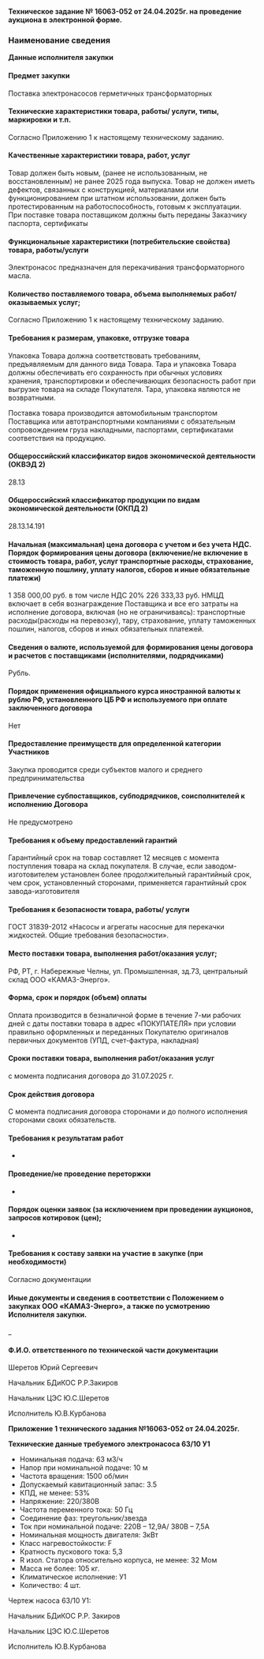 **Техническое задание № 16063-052 от 24.04.2025г. на проведение аукциона в электронной форме.**

### Наименование сведения

**Данные исполнителя закупки**

#### Предмет закупки
Поставка электронасосов герметичных трансформаторных

#### Технические характеристики товара, работы/ услуги, типы, маркировки и т.п.
Согласно Приложению 1 к настоящему техническому заданию.

#### Качественные характеристики товара, работ, услуг
Товар должен быть новым, (ранее не использованным, не восстановленным) не ранее 2025 года выпуска. Товар не должен иметь дефектов, связанных с конструкцией, материалами или функционированием при штатном использовании, должен быть протестированным на работоспособность, готовым к эксплуатации. При поставке товара поставщиком должны быть переданы Заказчику паспорта, сертификаты

#### Функциональные характеристики (потребительские свойства) товара, работы/услуги
Электронасос предназначен для перекачивания трансформаторного масла.

#### Количество поставляемого товара, объема выполняемых работ/оказываемых услуг;
Согласно Приложению 1 к настоящему техническому заданию.

#### Требования к размерам, упаковке, отгрузке товара
Упаковка Товара должна соответствовать требованиям, предъявляемым для данного вида Товара. Тара и упаковка Товара должны обеспечивать его сохранность при обычных условиях хранения, транспортировки и обеспечивающих безопасность работ при выгрузке товара на складе Покупателя. Тара, упаковка являются не возвратными.

Поставка товара производится автомобильным транспортом Поставщика или автотранспортными компаниями с обязательным сопровождением груза накладными, паспортами, сертификатами соответствия на продукцию.

#### Общероссийский классификатор видов экономической деятельности (ОКВЭД 2)
28.13

#### Общероссийский классификатор продукции по видам экономической деятельности (ОКПД 2)
28.13.14.191

#### Начальная (максимальная) цена договора с учетом и без учета НДС. Порядок формирования цены договора (включение/не включение в стоимость товара, работ, услуг транспортные расходы, страхование, таможенную пошлину, уплату налогов, сборов и иные обязательные платежи)
1 358 000,00 руб. в том числе НДС 20% 226 333,33 руб. НМЦД включает в себя вознаграждение Поставщика и все его затраты на исполнение договора, включая (но не ограничиваясь): транспортные расходы(расходы на перевозку), тару, страхование, уплату таможенных пошлин, налогов, сборов и иных обязательных платежей.

#### Сведения о валюте, используемой для формирования цены договора и расчетов с поставщиками (исполнителями, подрядчиками)
Рубль.

#### Порядок применения официального курса иностранной валюты к рублю РФ, установленного ЦБ РФ и используемого при оплате заключенного договора
Нет

#### Предоставление преимуществ для определенной категории Участников
Закупка проводится среди субъектов малого и среднего предпринимательства

#### Привлечение субпоставщиков, субподрядчиков, соисполнителей к исполнению Договора
Не предусмотрено

#### Требования к объему предоставлений гарантий
Гарантийный срок на товар составляет 12 месяцев с момента поступления товара на склад покупателя. В случае, если заводом-изготовителем установлен более продолжительный гарантийный срок, чем срок, установленный сторонами, применяется гарантийный срок завода-изготовителя

#### Требования к безопасности товара, работы/ услуги
ГОСТ 31839-2012 «Насосы и агрегаты насосные для перекачки жидкостей. Общие требования безопасности».

#### Место поставки товара, выполнения работ/оказания услуг;
РФ, РТ, г. Набережные Челны, ул. Промышленная, зд.73, центральный склад ООО «КАМАЗ-Энерго».

#### Форма, срок и порядок (объем) оплаты
Оплата производится в безналичной форме в течение 7-ми рабочих дней с даты поставки товара в адрес «ПОКУПАТЕЛЯ» при условии правильно оформленных и переданных Покупателю оригиналов первичных документов (УПД, счет-фактура, накладная)

#### Сроки поставки товара, выполнения работ/оказания услуг
с момента подписания договора до 31.07.2025 г.

#### Срок действия договора
С момента подписания договора сторонами и до полного исполнения сторонами своих обязательств.

#### Требования к результатам работ
-

#### Проведение/не проведение переторжки
-

#### Порядок оценки заявок (за исключением при проведении аукционов, запросов котировок (цен);
-

#### Требования к составу заявки на участие в закупке (при необходимости)
Согласно документации

#### Иные документы и сведения в соответствии с Положением о закупках ООО «КАМАЗ-Энерго», а также по усмотрению Исполнителя закупки.
_

#### Ф.И.О. ответственного по технической части документации
Шеретов Юрий Сергеевич

Начальник БДиКОС Р.Р.Закиров

Начальник ЦЭС Ю.С.Шеретов

Исполнитель Ю.В.Курбанова

**Приложение 1 технического задания №16063-052 от 24.04.2025г.**

**Технические данные требуемого электронасоса 63/10 У1**

- Номинальная подача: 63 м3/ч
- Напор при номинальной подаче: 10 м
- Частота вращения: 1500 об/мин
- Допускаемый кавитационный запас: 3.5
- КПД, не менее: 53%
- Напряжение: 220/380В
- Частота переменного тока: 50 Гц
- Соединение фаз: треугольник/звезда
- Ток при номинальной подаче: 220В – 12,9А/ 380В – 7,5А
- Номинальная мощность двигателя: 3кВт
- Класс нагревостойкости: F
- Кратность пускового тока: 5,3
- R изол. Статора относительно корпуса, не менее: 32 Мом
- Масса не более: 105 кг.
- Климатическое исполнение: У1
- Количество: 4 шт.

Чертеж насоса 63/10 У1:

Начальник БДиКОС Р.Р. Закиров

Начальник ЦЭС Ю.С.Шеретов

Исполнитель Ю.В.Курбанова